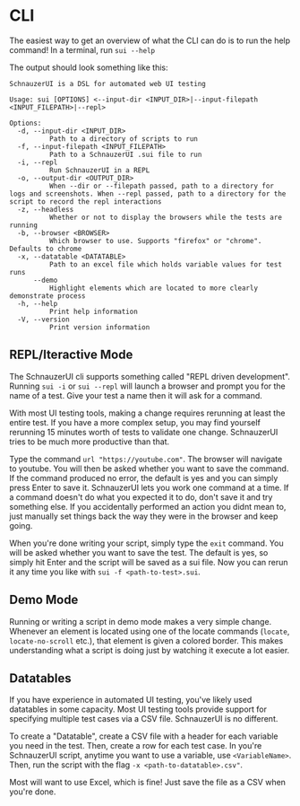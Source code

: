 # CLI

The easiest way to get an overview of what the CLI can do is to run the help command! In a terminal,
run `sui --help`

The output should look something like this:

```
SchnauzerUI is a DSL for automated web UI testing

Usage: sui [OPTIONS] <--input-dir <INPUT_DIR>|--input-filepath <INPUT_FILEPATH>|--repl>

Options:
  -d, --input-dir <INPUT_DIR>
          Path to a directory of scripts to run
  -f, --input-filepath <INPUT_FILEPATH>
          Path to a SchnauzerUI .sui file to run
  -i, --repl
          Run SchnauzerUI in a REPL
  -o, --output-dir <OUTPUT_DIR>
          When --dir or --filepath passed, path to a directory for logs and screenshots. When --repl passed, path to a directory for the script to record the repl interactions
  -z, --headless
          Whether or not to display the browsers while the tests are running
  -b, --browser <BROWSER>
          Which browser to use. Supports "firefox" or "chrome". Defaults to chrome
  -x, --datatable <DATATABLE>
          Path to an excel file which holds variable values for test runs
      --demo
          Highlight elements which are located to more clearly demonstrate process
  -h, --help
          Print help information
  -V, --version
          Print version information
```

## REPL/Iteractive Mode

The SchnauzerUI cli supports something called "REPL driven development". Running `sui -i` or `sui --repl` will launch a browser and prompt you for the name of
a test. Give your test a name then it will ask for a command.

With most UI testing tools, making a change requires rerunning at least the entire test. If you have a more complex setup,
you may find yourself rerunning 15 minutes worth of tests to validate one change. SchnauzerUI tries to be much 
more productive than that.

Type the command `url "https://youtube.com"`. The browser will navigate to youtube. You will then be asked whether 
you want to save the command. If the command produced no error, the default is yes and you can simply press Enter to
save it. SchnauzerUI lets you work one command at a time. If a command doesn't do what you expected it to do, don't save it and try something else. If you accidentally performed an action you didnt mean to, just manually set things back the way they were in the browser and keep going. 

When you're done writing your script, simply type the `exit` command. You will be asked whether you want to save the test.
The default is yes, so simply hit Enter and the script will be saved as a sui file. Now you can rerun it any time you 
like with `sui -f <path-to-test>.sui`.

## Demo Mode

Running or writing a script in demo mode makes a very simple change. Whenever an element is located using one 
of the locate commands (`locate`, `locate-no-scroll` etc.), that element is given a colored border. 
This makes understanding what a script is doing just by watching it execute a lot easier. 

## Datatables

If you have experience in automated UI testing, you've likely used datatables in some capacity. Most UI
testing tools provide support for specifying multiple test cases via a CSV file. SchnauzerUI is no 
different. 

To create a "Datatable", create a CSV file with a header for each variable you need in the test.
Then, create a row for each test case. In you're SchnauzerUI script, anytime you want to use a variable,
use `<VariableName>`. Then, run the script with the flag `-x <path-to-datatable>.csv"`.

Most will want to use Excel, which is fine! Just save the file as a CSV when you're done.